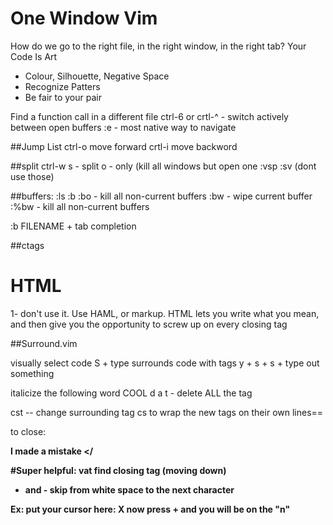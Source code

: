 One Window Vim
==============

How do we go to the right file, in the right window, in the right tab? 
Your Code Is Art
- Colour, Silhouet<F12>te, Negative Space
- Recognize Patters
- Be fair to your pair

Find a function call in a different file
ctrl-6 or crtl-^ - switch actively between open buffers
:e - most native way to navigate

##Jump List
ctrl-o move forward
crtl-i move backword

##split
ctrl-w
s - split
o - only (kill all windows but open one
:vsp
:sv
(dont use those) 


##buffers:
:ls
:b
:bo - kill all non-current buffers
:bw - wipe current buffer
:%bw - kill all non-current buffers

:b FILENAME + tab completion

##ctags

HTML
========


1- don't use it. Use HAML, or markup. 
HTML lets you write what you mean, and then give you the opportunity to screw up on every closing tag

##Surround.vim

visually select code
S + type <body> surrounds code with <body> </body> tags
y + s + s + type out something 


italicize the following word COOL
d a t - delete ALL the tag


cst -- change surrounding tag
cs <C-T> to wrap the new tags on their own lines==

to close: 

<strong> <div> I made a mistake </

#Super helpful: 
vat <ESC> find closing tag (moving down) 
+ and -
skip from white space to the next character

Ex: 
put your cursor here: X
                now press + and you will be on the "n"
